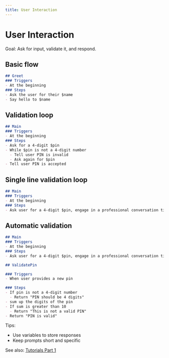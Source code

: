 ```yaml
---
title: User Interaction
---
```


# User Interaction

Goal: Ask for input, validate it, and respond.

## Basic flow

```markdown
## Greet
### Triggers
- At the beginning
### Steps
- Ask the user for their $name
- Say hello to $name
```

## Validation loop

```markdown
## Main
### Triggers
- At the beginning
### Steps
- Ask for a 4-digit $pin
- While $pin is not a 4-digit number
  - Tell user PIN is invalid
  - Ask again for $pin
- Tell user PIN is accepted
```

## Single line validation loop

```markdown
## Main
### Triggers
- At the beginning
### Steps
- Ask user for a 4-digit $pin, engage in a professional conversation till user provides pin or gives up
```

## Automatic validation

```markdown
## Main
### Triggers
- At the beginning
### Steps
- Ask user for a 4-digit $pin, engage in a professional conversation till user provides a valid pin or gives up

## ValidatePin

### Triggers
- When user provides a new pin

### Steps
- If pin is not a 4-digit number
  - Return "PIN should be 4 digits"
- sum up the digits of the pin
- If sum is greater than 10
  - Return "This is not a valid PIN"
- Return "PIN is valid"
```

Tips:

- Use variables to store responses
- Keep prompts short and specific

See also: [Tutorials Part 1](../tutorials/part-1-user-interaction.md)


